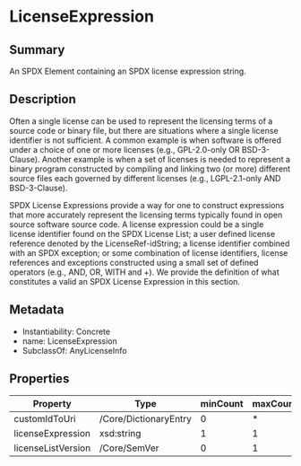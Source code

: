 <!-- Automatically generated by spec-parser v2.0.0 on 2023-12-27T15:02:03.969017+00:00 -->
<!-- SPDX-License-Identifier: Community-Spec-1.0 -->

# LicenseExpression

## Summary

An SPDX Element containing an SPDX license expression string.


## Description

Often a single license can be used to represent the licensing terms of a source code or binary file, but there are situations where a single license identifier is not sufficient. A common example is when software is offered under a choice of one or more licenses (e.g., GPL-2.0-only OR BSD-3-Clause). Another example is when a set of licenses is needed to represent a binary program constructed by compiling and linking two (or more) different source files each governed by different licenses (e.g., LGPL-2.1-only AND BSD-3-Clause).

SPDX License Expressions provide a way for one to construct expressions that more accurately represent the licensing terms typically found in open source software source code. A license expression could be a single license identifier found on the SPDX License List; a user defined license reference denoted by the LicenseRef-idString; a license identifier combined with an SPDX exception; or some combination of license identifiers, license references and exceptions constructed using a small set of defined operators (e.g., AND, OR, WITH and +). We provide the definition of what constitutes a valid an SPDX License Expression in this section.


## Metadata

- Instantiability: Concrete
- name: LicenseExpression
- SubclassOf: AnyLicenseInfo



## Properties

| Property | Type | minCount | maxCount |
|---|---|---|---|
| customIdToUri | /Core/DictionaryEntry | 0 | * |
| licenseExpression | xsd:string | 1 | 1 |
| licenseListVersion | /Core/SemVer | 0 | 1 |

